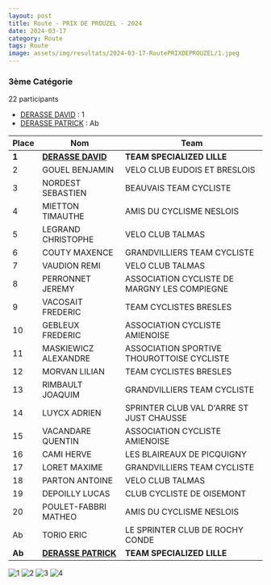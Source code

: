 ```yaml
---
layout: post
title: Route - PRIX DE PROUZEL - 2024
date: 2024-03-17
category: Route
tags: Route
image: assets/img/resultats/2024-03-17-RoutePRIXDEPROUZEL/1.jpeg
---
```


### 3ème Catégorie
22 participants
- [DERASSE DAVID](https://teamspecializedlille.github.io/works/derassedavid) : 1
- [DERASSE PATRICK](https://teamspecializedlille.github.io/works/derassepatrick) : Ab

| Place | Nom | Team |
|---|---|---|
|**1**|**[DERASSE DAVID](https://teamspecializedlille.github.io/works/derassedavid)**|**TEAM SPECIALIZED LILLE**|
|2|GOUEL BENJAMIN|VELO CLUB EUDOIS ET BRESLOIS|
|3|NORDEST SEBASTIEN|BEAUVAIS TEAM CYCLISTE|
|4|MIETTON TIMAUTHE|AMIS DU CYCLISME NESLOIS|
|5|LEGRAND CHRISTOPHE|VELO CLUB TALMAS|
|6|COUTY MAXENCE|GRANDVILLIERS TEAM CYCLISTE|
|7|VAUDION REMI|VELO CLUB TALMAS|
|8|PERRONNET JEREMY|ASSOCIATION CYCLISTE DE MARGNY LES  COMPIEGNE|
|9|VACOSAIT FREDERIC|TEAM CYCLISTES BRESLES|
|10|GEBLEUX FREDERIC|ASSOCIATION CYCLISTE AMIENOISE|
|11|MASKIEWICZ ALEXANDRE|ASSOCIATION SPORTIVE THOUROTTOISE CYCLISTE|
|12|MORVAN LILIAN|TEAM CYCLISTES BRESLES|
|13|RIMBAULT JOAQUIM|GRANDVILLIERS TEAM CYCLISTE|
|14|LUYCX ADRIEN|SPRINTER CLUB VAL D'ARRE ST JUST  CHAUSSE|
|15|VACANDARE QUENTIN|ASSOCIATION CYCLISTE AMIENOISE|
|16|CAMI HERVE|LES BLAIREAUX DE PICQUIGNY|
|17|LORET MAXIME|GRANDVILLIERS TEAM CYCLISTE|
|18|PARTON ANTOINE|VELO CLUB TALMAS|
|19|DEPOILLY LUCAS|CLUB CYCLISTE DE OISEMONT|
|20|POULET-FABBRI MATHEO|AMIS DU CYCLISME NESLOIS|
|Ab|TORIO ERIC|LE SPRINTER CLUB DE ROCHY CONDE|
|**Ab**|**[DERASSE PATRICK](https://teamspecializedlille.github.io/works/derassepatrick)**|**TEAM SPECIALIZED LILLE**|

![1](http://teamspecializedlille.github.io/assets/img/resultats/2024-03-17-RoutePRIXDEPROUZEL/1.jpeg)
![2](http://teamspecializedlille.github.io/assets/img/resultats/2024-03-17-RoutePRIXDEPROUZEL/2.jpeg)
![3](http://teamspecializedlille.github.io/assets/img/resultats/2024-03-17-RoutePRIXDEPROUZEL/3.jpeg)
![4](http://teamspecializedlille.github.io/assets/img/resultats/2024-03-17-RoutePRIXDEPROUZEL/4.jpeg)
